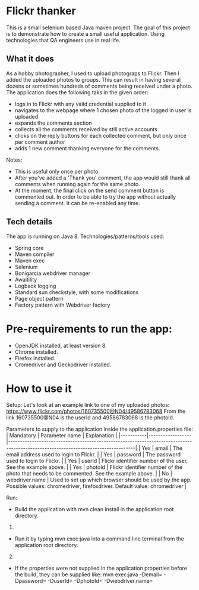 # Flickr thanker

This is a small selenium based Java maven project.
The goal of this project is to demonstrate how to create a small useful application.
Using technologies that QA engineers use in real life.

## What it does

As a hobby photographer, I used to upload photograps to Flickr.
Then I added the uploaded photos to groups.
This can result in having several dozens or sometimes hundreds of comments being received under a photo.
The application does the following taks in the given order:
* logs in to Flickr with any valid credential supplied to it
* navigates to the webpage where 1 chosen photo of the logged in user is uploaded
* expands the comments section
* collects all the comments received by still active accounts
* clicks on the reply buttons for each collected comment, but only once per comment author
* adds 1 new comment thanking everyone for the comments.

Notes: 
* This is useful only once per photo.
* After you've added a 'Thank you' comment, the app would still thank all comments when running again for the same photo.
* At the moment, the final click on the send comment button is commented out.
In order to be able to try the app without actually sending a comment. It can be re-enabled any time.

## Tech details

The app is running on Java 8.
Technologies/patterns/tools used:
* Spring core
* Maven compiler
* Maven exec
* Selenium
* Bonigarcia webdriver manager
* Awaitility
* Logback logging
* Standard sun checkstyle, with some modifications
* Page object pattern
* Factory pattern with Webdriver factory

# Pre-requirements to run the app:
* OpenJDK installed, at least version 8.
* Chrome installed.
* Firefox installed.
* Cromedriver and Geckodriver installed.

# How to use it

Setup:
Let's look at an example link to one of my uploaded photos:
https://www.flickr.com/photos/160735500@N04/49586783068
From the link 160735500@N04 is the userId and 49586783068 is the photoId.

Parameters to supply to the application inside the application.properties file:
| Mandatory | Parameter name   | Explanation                                                                                                                                                                                      |
|-----------|------------------|-----------------------------------------------------------------------------------------------------------------------------------|
| Yes       | email            | The email address used to login to Flickr.                                                                                        |
| Yes       | password         | The password used to login to Flickr.                                                                                             |
| Yes       | userId           | Flickr identifier number of the user. See the example above.                                                                      |
| Yes       | photoId          | Flickr identifier number of the photo that needs to be commented. See the example above.                                          |
| No        | webdriver.name   | Used to set up which browser should be used by the app. Possible values: chromedriver, firefoxdriver. Default value: chromedriver |


Run:
* Build the application with mvn clean install in the application root directory.
1.
* Run it by typing mvn exec:java into a command line terminal from the application root directory.
2.
* If the properties were not supplied in the application properties before the build, they can be supplied like:
mvn exec:java -Demail=<email address> -Dpassword=<password> -DuserId=<real user Id> -DphotoId=<Id of uploaded photo> -Dwebdriver.name=<desired webdriver>
